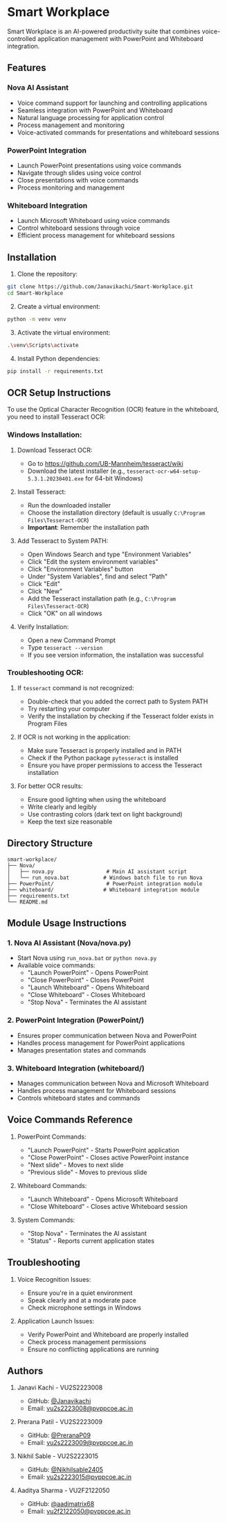 # Smart Workplace

Smart Workplace is an AI-powered productivity suite that combines voice-controlled application management with PowerPoint and Whiteboard integration.

## Features

### Nova AI Assistant
- Voice command support for launching and controlling applications
- Seamless integration with PowerPoint and Whiteboard
- Natural language processing for application control
- Process management and monitoring
- Voice-activated commands for presentations and whiteboard sessions

### PowerPoint Integration
- Launch PowerPoint presentations using voice commands
- Navigate through slides using voice control
- Close presentations with voice commands
- Process monitoring and management

### Whiteboard Integration
- Launch Microsoft Whiteboard using voice commands
- Control whiteboard sessions through voice
- Efficient process management for whiteboard sessions


## Installation

1. Clone the repository:
```bash
git clone https://github.com/Janavikachi/Smart-Workplace.git
cd Smart-Workplace
```

2. Create a virtual environment:
```bash
python -m venv venv
```

3. Activate the virtual environment:
```bash
.\venv\Scripts\activate
```

4. Install Python dependencies:
```bash
pip install -r requirements.txt
```

## OCR Setup Instructions

To use the Optical Character Recognition (OCR) feature in the whiteboard, you need to install Tesseract OCR:

### Windows Installation:

1. Download Tesseract OCR:
   - Go to https://github.com/UB-Mannheim/tesseract/wiki
   - Download the latest installer (e.g., `tesseract-ocr-w64-setup-5.3.1.20230401.exe` for 64-bit Windows)

2. Install Tesseract:
   - Run the downloaded installer
   - Choose the installation directory (default is usually `C:\Program Files\Tesseract-OCR`)
   - **Important**: Remember the installation path

3. Add Tesseract to System PATH:
   - Open Windows Search and type "Environment Variables"
   - Click "Edit the system environment variables"
   - Click "Environment Variables" button
   - Under "System Variables", find and select "Path"
   - Click "Edit"
   - Click "New"
   - Add the Tesseract installation path (e.g., `C:\Program Files\Tesseract-OCR`)
   - Click "OK" on all windows

4. Verify Installation:
   - Open a new Command Prompt
   - Type `tesseract --version`
   - If you see version information, the installation was successful

### Troubleshooting OCR:

1. If `tesseract` command is not recognized:
   - Double-check that you added the correct path to System PATH
   - Try restarting your computer
   - Verify the installation by checking if the Tesseract folder exists in Program Files

2. If OCR is not working in the application:
   - Make sure Tesseract is properly installed and in PATH
   - Check if the Python package `pytesseract` is installed
   - Ensure you have proper permissions to access the Tesseract installation

3. For better OCR results:
   - Ensure good lighting when using the whiteboard
   - Write clearly and legibly
   - Use contrasting colors (dark text on light background)
   - Keep the text size reasonable

## Directory Structure

```
smart-workplace/
├── Nova/
│   ├── nova.py                 # Main AI assistant script
│   └── run_nova.bat           # Windows batch file to run Nova
├── PowerPoint/                 # PowerPoint integration module
├── whiteboard/                # Whiteboard integration module
├── requirements.txt
└── README.md
```

## Module Usage Instructions

### 1. Nova AI Assistant (Nova/nova.py)
- Start Nova using `run_nova.bat` or `python nova.py`
- Available voice commands:
  - "Launch PowerPoint" - Opens PowerPoint
  - "Close PowerPoint" - Closes PowerPoint
  - "Launch Whiteboard" - Opens Whiteboard
  - "Close Whiteboard" - Closes Whiteboard
  - "Stop Nova" - Terminates the AI assistant

### 2. PowerPoint Integration (PowerPoint/)
- Ensures proper communication between Nova and PowerPoint
- Handles process management for PowerPoint applications
- Manages presentation states and commands

### 3. Whiteboard Integration (whiteboard/)
- Manages communication between Nova and Microsoft Whiteboard
- Handles process management for Whiteboard sessions
- Controls whiteboard states and commands

## Voice Commands Reference

1. PowerPoint Commands:
   - "Launch PowerPoint" - Starts PowerPoint application
   - "Close PowerPoint" - Closes active PowerPoint instance
   - "Next slide" - Moves to next slide
   - "Previous slide" - Moves to previous slide

2. Whiteboard Commands:
   - "Launch Whiteboard" - Opens Microsoft Whiteboard
   - "Close Whiteboard" - Closes active Whiteboard session

3. System Commands:
   - "Stop Nova" - Terminates the AI assistant
   - "Status" - Reports current application states

## Troubleshooting

1. Voice Recognition Issues:
   - Ensure you're in a quiet environment
   - Speak clearly and at a moderate pace
   - Check microphone settings in Windows

2. Application Launch Issues:
   - Verify PowerPoint and Whiteboard are properly installed
   - Check process management permissions
   - Ensure no conflicting applications are running
 
 ## Authors

1. Janavi Kachi - VU2S2223008
   - GitHub: [@Janavikachi](https://github.com/Janavikachi)
   - Email: vu2s2223008@pvppcoe.ac.in

2. Prerana Patil - VU2S2223009
   - GitHub: [@PreranaP09](https://github.com/PreranaP09)
   - Email: vu2s2223009@pvppcoe.ac.in

3. Nikhil Sable - VU2S2223015
   - GitHub: [@Nikhilsable2405](https://github.com/Nikhilsable2405)
   - Email: vu2s2223015@pvppcoe.ac.in

4. Aaditya Sharma - VU2F2122050
   - GitHub: [@aadimatrix68](https://github.com/aadimatrix68)
   - Email: vu2f2122050@pvppcoe.ac.in
